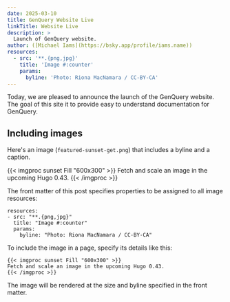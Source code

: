 ```yaml
---
date: 2025-03-10
title: GenQuery Website Live
linkTitle: Website Live
description: >
  Launch of GenQuery website.
author: ([Michael Iams](https://bsky.app/profile/iams.name))
resources:
  - src: '**.{png,jpg}'
    title: 'Image #:counter'
    params:
      byline: 'Photo: Riona MacNamara / CC-BY-CA'
---
```


Today, we are pleased to announce the launch of the GenQuery website. The goal
of this site it to provide easy to understand documentation for GenQuery.

## Including images

Here's an image (`featured-sunset-get.png`) that includes a byline and a
caption.

{{< imgproc sunset Fill "600x300" >}} Fetch and scale an image in the upcoming
Hugo 0.43. {{< /imgproc >}}

The front matter of this post specifies properties to be assigned to all image
resources:

```
resources:
- src: "**.{png,jpg}"
  title: "Image #:counter"
  params:
    byline: "Photo: Riona MacNamara / CC-BY-CA"
```

To include the image in a page, specify its details like this:

```
{{< imgproc sunset Fill "600x300" >}}
Fetch and scale an image in the upcoming Hugo 0.43.
{{< /imgproc >}}
```

The image will be rendered at the size and byline specified in the front matter.

